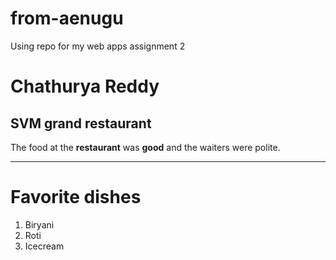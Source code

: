 # from-aenugu
Using repo for my web apps assignment 2
# Chathurya Reddy
## SVM grand restaurant
The food at the **restaurant** was **good** and the waiters were polite.

---
# Favorite dishes
1. Biryani
2. Roti
3. Icecream